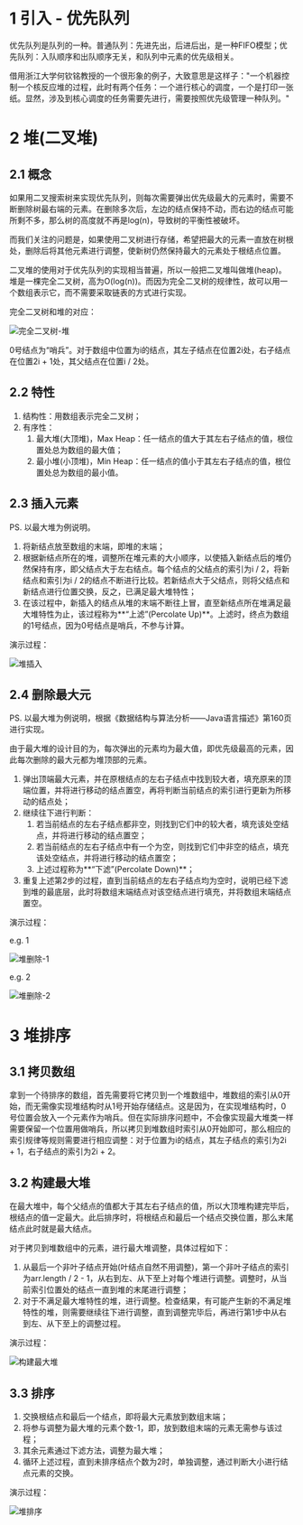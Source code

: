 # 1 引入 - 优先队列

优先队列是队列的一种。普通队列：先进先出，后进后出，是一种FIFO模型；优先队列：入队顺序和出队顺序无关，和队列中元素的优先级相关。

借用浙江大学何钦铭教授的一个很形象的例子，大致意思是这样子："一个机器控制一个核反应堆的过程，此时有两个任务：一个进行核心的调度，一个是打印一张纸。显然，涉及到核心调度的任务需要先进行，需要按照优先级管理一种队列。"

# 2 堆(二叉堆)

## 2.1 概念

如果用二叉搜索树来实现优先队列，则每次需要弹出优先级最大的元素时，需要不断删除树最右端的元素。在删除多次后，左边的结点保持不动，而右边的结点可能所剩不多，那么树的高度就不再是log(n)，导致树的平衡性被破坏。

而我们关注的问题是，如果使用二叉树进行存储，希望把最大的元素一直放在树根处，删除后将其他元素进行调整，使新树仍然保持最大的元素处于根结点位置。

二叉堆的使用对于优先队列的实现相当普遍，所以一般把二叉堆叫做堆(heap)。堆是一棵完全二叉树，高为O(log(n))。而因为完全二叉树的规律性，故可以用一个数组表示它，而不需要采取链表的方式进行实现。

完全二叉树和堆的对应：

![完全二叉树-堆](images/完全二叉树-堆.png)

0号结点为“哨兵”。对于数组中位置为i的结点，其左子结点在位置2i处，右子结点在位置2i + 1处，其父结点在位置i / 2处。 

## 2.2 特性

1. 结构性：用数组表示完全二叉树；
2. 有序性：
   1. 最大堆(大顶堆)，Max Heap：任一结点的值大于其左右子结点的值，根位置处总为数组的最大值；
   2. 最小堆(小顶堆)，Min Heap：任一结点的值小于其左右子结点的值，根位置处总为数组的最小值。

## 2.3 插入元素

PS. 以最大堆为例说明。

1. 将新结点放至数组的末端，即堆的末端；
2. 根据新结点所在的堆，调整所在堆元素的大小顺序，以使插入新结点后的堆仍然保持有序，即父结点大于左右结点。每个结点的父结点的索引为i / 2，将新结点和索引为i / 2的结点不断进行比较。若新结点大于父结点，则将父结点和新结点进行位置交换，反之，已满足最大堆特性；
3. 在该过程中，新插入的结点从堆的末端不断往上冒，直至新结点所在堆满足最大堆特性为止，该过程称为**“上滤”(Percolate Up)**。上滤时，终点为数组的1号结点，因为0号结点是哨兵，不参与计算。

演示过程：

![堆插入](images/堆插入.png)

## 2.4 删除最大元

PS. 以最大堆为例说明，根据《数据结构与算法分析——Java语言描述》第160页进行实现。

由于最大堆的设计目的为，每次弹出的元素均为最大值，即优先级最高的元素，因此每次删除的最大元都为堆顶部的元素。

1. 弹出顶端最大元素，并在原根结点的左右子结点中找到较大者，填充原来的顶端位置，并将进行移动的结点置空，再将判断当前结点的索引进行更新为所移动的结点处；
2. 继续往下进行判断：
   1. 若当前结点的左右子结点都非空，则找到它们中的较大者，填充该处空结点，并将进行移动的结点置空；
   2. 若当前结点的左右子结点中有一个为空，则找到它们中非空的结点，填充该处空结点，并将进行移动的结点置空；
   3. 上述过程称为**“下滤”(Percolate Down)**；
3. 重复上述第2步的过程，直到当前结点的左右子结点均为空时，说明已经下滤到堆的最底层，此时将数组末端结点对该空结点进行填充，并将数组末端结点置空。

演示过程：

e.g. 1

![堆删除-1](images/堆删除-1.png)

e.g. 2

![堆删除-2](images/堆删除-2.png)

# 3 堆排序

## 3.1 拷贝数组

拿到一个待排序的数组，首先需要将它拷贝到一个堆数组中，堆数组的索引从0开始，而无需像实现堆结构时从1号开始存储结点。这是因为，在实现堆结构时，0号位置会放入一个元素作为哨兵。但在实际排序问题中，不会像实现最大堆类一样需要保留一个位置用做哨兵，所以拷贝到堆数组时索引从0开始即可，那么相应的索引规律等规则需要进行相应调整：对于位置为i的结点，其左子结点的索引为2i + 1，右子结点的索引为2i + 2。

## 3.2 构建最大堆

在最大堆中，每个父结点的值都大于其左右子结点的值，所以大顶堆构建完毕后，根结点的值一定最大。此后排序时，将根结点和最后一个结点交换位置，那么末尾结点此时就是最大结点。

对于拷贝到堆数组中的元素，进行最大堆调整，具体过程如下：

1. 从最后一个非叶子结点开始(叶结点自然不用调整)，第一个非叶子结点的索引为arr.length / 2 - 1，从右到左、从下至上对每个堆进行调整。调整时，从当前索引位置处的结点一直到堆的末尾进行调整；
2. 对于不满足最大堆特性的堆，进行调整。检查结果，有可能产生新的不满足堆特性的堆，则需要继续往下进行调整，直到调整完毕后，再进行第1步中从右到左、从下至上的调整过程。

演示过程：

![构建最大堆](images/构建最大堆.png)

## 3.3 排序

1. 交换根结点和最后一个结点，即将最大元素放到数组末端；
2. 将参与调整为最大堆的元素个数-1，即，放到数组末端的元素无需参与该过程；
3. 其余元素通过下滤方法，调整为最大堆；
4. 循环上述过程，直到未排序结点个数为2时，单独调整，通过判断大小进行结点元素的交换。

演示过程：

![堆排序](images/堆排序.png)